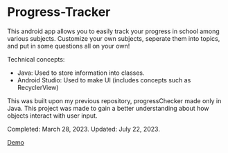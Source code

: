 # Progress-Tracker
This android app allows you to easily track your progress in school among various subjects. Customize your own subjects, seperate them into topics, and put in some questions all on your own! 

Technical concepts: 
- Java: Used to store information into classes. 
- Android Studio: Used to make UI (includes concepts such as RecyclerView)

This was built upon my previous repository, progressChecker made only in Java. This project was made to gain a better understanding about how objects interact with user input. 

Completed: March 28, 2023. 
Updated: July 22, 2023. 

[Demo](https://www.youtube.com/watch?v=tc0QaU4I5F0)
